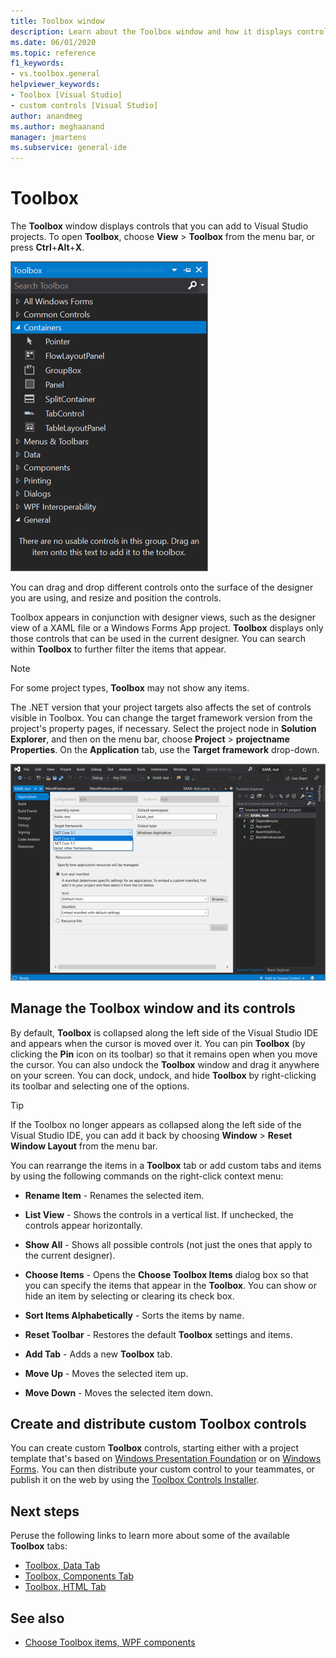```yaml
---
title: Toolbox window
description: Learn about the Toolbox window and how it displays controls that you can add to Visual Studio projects.
ms.date: 06/01/2020
ms.topic: reference
f1_keywords:
- vs.toolbox.general
helpviewer_keywords:
- Toolbox [Visual Studio]
- custom controls [Visual Studio]
author: anandmeg
ms.author: meghaanand
manager: jmartens
ms.subservice: general-ide
---
```

# Toolbox

The **Toolbox** window displays controls that you can add to Visual Studio projects. To open **Toolbox**, choose **View** > **Toolbox** from the menu bar, or press **Ctrl**+**Alt**+**X**.

![Screenshot of the Toolbox window showing the options in the Containers section.](media/vs-2019/toolbox.png "Screenshot of the Toolbox window")

You can drag and drop different controls onto the surface of the designer you are using, and resize and position the controls.

Toolbox appears in conjunction with designer views, such as the designer view of a XAML file or a Windows Forms App project. **Toolbox** displays only those controls that can be used in the current designer. You can search within **Toolbox** to further filter the items that appear.

> [!NOTE]
> For some project types, **Toolbox** may not show any items.

The .NET version that your project targets also affects the set of controls visible in Toolbox. You can change the target framework version from the project's property pages, if necessary. Select the project node in **Solution Explorer**, and then on the menu bar, choose **Project** > **projectname Properties**. On the **Application** tab, use the **Target framework** drop-down.

![Screenshot of the Application dialog box showing the options in the Target framework drop-down.](media/vs-2019/toolbox-change-dotnet-version.png "Screenshot of the dialog box where you can change the .NET version")

## Manage the Toolbox window and its controls

By default, **Toolbox** is collapsed along the left side of the Visual Studio IDE and appears when the cursor is moved over it. You can pin **Toolbox** (by clicking the **Pin** icon on its toolbar) so that it remains open when you move the cursor. You can also undock the **Toolbox** window and drag it anywhere on your screen. You can dock, undock, and hide **Toolbox** by right-clicking its toolbar and selecting one of the options.

> [!TIP]
> If the Toolbox no longer appears as collapsed along the left side of the Visual Studio IDE, you can add it back by choosing **Window** > **Reset Window Layout** from the menu bar.

You can rearrange the items in a **Toolbox** tab or add custom tabs and items by using the following commands on the right-click context menu:

- **Rename Item** - Renames the selected item.

- **List View** - Shows the controls in a vertical list. If unchecked, the controls appear horizontally.

- **Show All** - Shows all possible controls (not just the ones that apply to the current designer).

- **Choose Items** - Opens the **Choose Toolbox Items** dialog box so that you can specify the items that appear in the **Toolbox**. You can show or hide an item by selecting or clearing its check box.

- **Sort Items Alphabetically** - Sorts the items by name.

- **Reset Toolbar** - Restores the default **Toolbox** settings and items.

- **Add Tab** - Adds a new **Toolbox** tab.

- **Move Up** - Moves the selected item up.

- **Move Down** - Moves the selected item down.

## Create and distribute custom Toolbox controls

You can create custom **Toolbox** controls, starting either with a project template that's based on [Windows Presentation Foundation](../../extensibility/creating-a-wpf-toolbox-control.md) or on [Windows Forms](../../extensibility/creating-a-windows-forms-toolbox-control.md). You can then distribute your custom control to your teammates, or publish it on the web by using the [Toolbox Controls Installer](https://download.microsoft.com/download/8/3/6/836657BD-9CCB-4ED4-B9D2-FB769473B284/TCI_whitepaper.docx).

## Next steps

Peruse the following links to learn more about some of the available **Toolbox** tabs:

- [Toolbox, Data Tab](../../ide/reference/toolbox-data-tab.md)
- [Toolbox, Components Tab](../../ide/reference/toolbox-components-tab.md)
- [Toolbox, HTML Tab](../../ide/reference/toolbox-html-tab.md)

## See also

- [Choose Toolbox items, WPF components](choose-toolbox-items-wpf-components.md)
